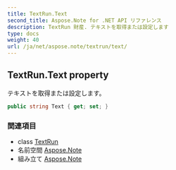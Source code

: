 ```yaml
---
title: TextRun.Text
second_title: Aspose.Note for .NET API リファレンス
description: TextRun 財産. テキストを取得または設定します
type: docs
weight: 40
url: /ja/net/aspose.note/textrun/text/
---
```

## TextRun.Text property

テキストを取得または設定します。

```csharp
public string Text { get; set; }
```

### 関連項目

* class [TextRun](../)
* 名前空間 [Aspose.Note](../../textrun/)
* 組み立て [Aspose.Note](../../../)


